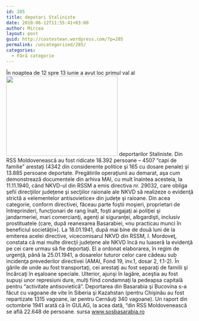 ```yaml
---
id: 285
title: depotari Staliniste
date: 2010-06-12T11:55:41+03:00
author: Mircea
layout: post
guid: http://costestean.wordpress.com/?p=285
permalink: /uncategorized/285/
categories:
  - Fără categorie
---
```

În noaptea de 12 spre 13 iunie a avut loc primul val al<a rel="attachment wp-att-286" href="http://costestean.wordpress.com/2010/06/12/285/deportati/"><img class="alignnone size-medium wp-image-286" title="Deportati" src="http://costestean.files.wordpress.com/2010/06/deportati.jpg?w=300" alt="" width="300" height="216" srcset="/costestitv/wp-content/uploads//2010/06/deportati.jpg 397w, /costestitv/wp-content/uploads//2010/06/deportati-300x216.jpg 300w" sizes="(max-width: 300px) 100vw, 300px" /></a> deportarilor Staliniste. Din RSS Moldovenească au fost ridicate 18.392 persoane – 4507 “capi de familie” arestaţi (4342 din considerente politice şi 165 cu dosare penale) şi 13.885 persoane deportate. Pregătirile operaţiunii au demarat, aşa cum demonstrează documentele din arhiva MAI, cu mult înaintea acesteia, la 11.11.1940, când NKVD-ul din RSSM a emis directiva nr. 29032, care obliga şefii direcţiilor judeţene şi secţiilor raionale ale NKVD să realizeze o evidenţă strictă a «elementelor antisovietice» din judeţe şi raioane. Din acea categorie, conform directivei, făceau parte foştii moşieri, proprietari de întreprinderi, funcţionari de rang înalt, foşti angajaţi ai poliţiei şi jandarmeriei, mari comercianţi, agenţi ai siguranţei, albgardişti, inclusiv prostituatele (care, după reanexarea Basarabiei, «nu practicau munci în beneficiul societăţii»). La 18.01.1941, după mai bine de două luni de la emiterea acelei directive, vicecomisarul NKVD din RSSM, I. Mordoveţ, constata că mai multe direcţii judeţene ale NKVD încă nu luaseră la evidenţă pe cei care urmau să fie deportaţi. El a ordonat elaborarea, în regim de urgenţă, până la 25.01.1941, a dosarelor tuturor celor care cădeau sub incidenţa prevederilor directivei (AMAI, Fond 19, inv.1, dosar 2, f.1-2). În gările de unde au fost transportaţi, cei arestaţi au fost separaţi de familii şi încărcaţi în eşaloane speciale. Ulterior, ajunşi în lagăre, aceştia au fost supuşi unor represiuni dure, mulţi fiind condamnaţi la pedeapsa capitală pentru “activitate antisovietică”. Deportarea din Basarabia şi Bucovina s-a făcut cu vagoane de vite în Siberia şi Kazahstan (pentru Chişinău au fost repartizate 1315 vagoane, iar pentru Cernăuţi 340 vagoane). Un raport din octombrie 1941 arată că în GULAG, la acea dată, “din RSS Moldovenească se află 22.648 de persoane. sursa www.sosbasarabia.ro